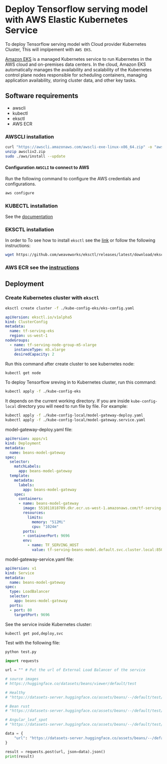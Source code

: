 # Deploy Tensorflow serving model with AWS Elastic Kubernetes Service

To deploy Tensorflow serving model with Cloud provider Kubernetes Cluster, This will implpement with `AWS EKS`.

[Amazon EKS](https://aws.amazon.com/eks/) is a managed Kubernetes service to run Kubernetes in the AWS cloud and on-premises data centers. In the cloud, Amazon EKS automatically manages the availability and scalability of the Kubernetes control plane nodes responsible for scheduling containers, managing application availability, storing cluster data, and other key tasks.

## Software requirements

- awscli
- kubectl
- eksctl
- AWS ECR

### AWSCLI installation

```bash
curl "https://awscli.amazonaws.com/awscli-exe-linux-x86_64.zip" -o "awscliv2.zip"
unzip awscliv2.zip
sudo ./aws/install --update
```

#### Configuration `AWSCLI` to connect to AWS

Run the following command to configure the AWS credentials and configurations.

```bash
aws configure
```

### KUBECTL installation

See the [documentation](https://kubernetes.io/docs/tasks/tools/install-kubectl-linux/)

### EKSCTL installation

In order to To see how to install `eksctl` see the [link](https://docs.aws.amazon.com/eks/latest/userguide/eksctl.html) or follow the following instructions:

```bash
wget https://github.com/weaveworks/eksctl/releases/latest/download/eksctl_$(uname -s)_amd64.tar.gz | tar xzfv eksctl_Linux_amd64.tag.gz
```

### AWS ECR see the [instructions](https://github.com/surawut-jirasaktavee/course-machine-learning-zoomcamp/blob/main/project-capstone/instruction/aws_ecr.md)

## Deployment

### Create Kubernetes cluster with `eksctl`

```bash
eksctl create cluster -f ./kube-config-eks/eks-config.yaml
```

```eks-config.yaml
apiVersion: eksctl.io/v1alpha5
kind: ClusterConfig
metadata:
  name: tf-serving-eks
  region: us-west-1
nodeGroups:
  - name: tf-serving-node-group-m5-xlarge
    instanceType: m5.xlarge
    desiredCapacity: 2
```

Run this command after create cluster to see kubernetes node:

```bash
kubectl get node
```

To deploy Tensorflow sreving in to Kubernetes cluster, run this command:

```bash
kubectl apply -f ./kube-config-eks
```

It depends on the current working directory. If you are inside `kube-config-local` directory you will need to run file by file. For example:

```bash
kubectl apply -f ./kube-config-local/model-gateway-deploy.yaml
kubectl apply -f ./kube-config-local/model-gateway.service.yaml
```

model-gateway-deploy.yaml file:

```model-gateway-deploy.yaml
apiVersion: apps/v1
kind: Deployment
metadata:
  name: beans-model-gateway
spec:
  selector:
    matchLabels:
      app: beans-model-gateway
  template:
    metadata:
      labels:
        app: beans-model-gateway
    spec:
      containers:
      - name: beans-model-gateway
        image: 551011018709.dkr.ecr.us-west-1.amazonaws.com/tf-serving-img:beans-model-gateway-v02
        resources:
          limits:
            memory: "512Mi"
            cpu: "1024m"
        ports:
        - containerPort: 9696
        env:
          - name: TF_SERVING_HOST
            value: tf-serving-beans-model.default.svc.cluster.local:8500

```

model-gateway-service.yaml file:

```model-gateway.service.yaml
apiVersion: v1
kind: Service
metadata:
  name: beans-model-gateway
spec:
  type: LoadBalancer
  selector:
    app: beans-model-gateway
  ports:
  - port: 80
    targetPort: 9696
```

See the service inside Kubernetes cluster:

```bash
kubectl get pod,deploy,svc
```

Test with the following file:

```bash
python test.py
```

```python
import requests

url = "" # Put the url of External Load Balancer of the service

# source images
# https://huggingface.co/datasets/beans/viewer/default/test

# Healthy
# "https://datasets-server.huggingface.co/assets/beans/--/default/test/98/image/image.jpg"

# Bean rust
# "https://datasets-server.huggingface.co/assets/beans/--/default/test/84/image/image.jpg"

# Angular_leaf_spot
# "https://datasets-server.huggingface.co/assets/beans/--/default/test/24/image/image.jpg"

data = {
    "url": "https://datasets-server.huggingface.co/assets/beans/--/default/test/84/image/image.jpg"
}

result = requests.post(url, json=data).json()
print(result)
```
